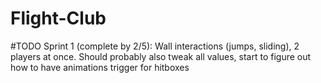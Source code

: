 # Flight-Club

#TODO
Sprint 1 (complete by 2/5):
Wall interactions (jumps, sliding), 2 players at once.
Should probably also tweak all values, start to figure out how to have animations trigger for hitboxes 
